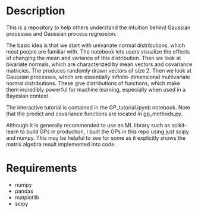 # Description
This is a repository to help others understand the intuition behind Gaussian processes and Gaussian process regression. 

The basic idea is that we start with univariate normal distributions, which most people are familiar with. The notebook lets users visualize the effects of changing
the mean and variance of this distribution. Then we look at bivariate normals, which are characterized by mean vectors and covariance matricies.
The produces randomly drawn vectors of size 2. Then we look at Gaussian processes, which are essentially infinite-dimensional multivariate normal distributions.
These give distributions of functions, which make them incredibly powerful for machine learning, especially when used in a Bayesian context. 

The interactive tutorial is contained in the GP_tutorial.ipynb notebook. Note that the predict and covariance functions are located in gp_methods.py. 

Although it is generally recommended to use an ML library such as scikit-learn to build GPs in production, I built the GPs in this repo using just scipy and numpy. 
This may be helpful to see for some as it explicitly shows the matrix algebra result implemented into code. 


# Requirements
- numpy
- pandas
- matplotlib
- scipy
